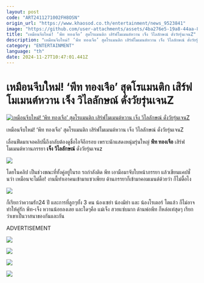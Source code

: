 ```yaml
---
layout: post
code: "ART2411271002FH8OSN"
origin_url: "https://www.khaosod.co.th/entertainment/news_9523841"
image: "https://github.com/user-attachments/assets/4ba276e5-19a8-44aa-87a0-416faa1e3d46"
title: "เหมือนจีบใหม่! ‘พีท ทองเจือ’ สุดโรแมนติก เสิร์ฟโมเมนต์หวาน เจ็ง วิไลลักษณ์ ดั่งวัยรุ่นเจนZ"
description: "เหมือนจีบใหม่! ‘พีท ทองเจือ’ สุดโรแมนติก เสิร์ฟโมเมนต์หวาน เจ็ง วิไลลักษณ์ ดั่งวัยรุ่นเจนZ"
category: "ENTERTAINMENT"
language: "th"
date: 2024-11-27T10:47:01.441Z
---
```


# เหมือนจีบใหม่! ‘พีท ทองเจือ’ สุดโรแมนติก เสิร์ฟโมเมนต์หวาน เจ็ง วิไลลักษณ์ ดั่งวัยรุ่นเจนZ

[![เหมือนจีบใหม่! ‘พีท ทองเจือ’ สุดโรแมนติก เสิร์ฟโมเมนต์หวาน เจ็ง วิไลลักษณ์ ดั่งวัยรุ่นเจนZ](https://www.khaosod.co.th/wpapp/uploads/2024/11/1-69.jpg "เหมือนจีบใหม่! ‘พีท ทองเจือ’ สุดโรแมนติก เสิร์ฟโมเมนต์หวาน เจ็ง วิไลลักษณ์ ดั่งวัยรุ่นเจนZ")](https://www.khaosod.co.th/wpapp/uploads/2024/11/1-69.jpg)

เหมือนจีบใหม่! ‘พีท ทองเจือ’ สุดโรแมนติก เสิร์ฟโมเมนต์หวาน เจ็ง วิไลลักษณ์ ดั่งวัยรุ่นเจนZ

เลื่อนฟีดมาเจอคลิปนี้ถึงกลับต้องดูชื่อไอจีอีกรอบ เพราะนักแสดงหนุ่มรุ่นใหญ่ **พีท ทองเจือ** เสิร์ฟโมเมนต์หวานภรรยา **เจ็ง วิไลลักษณ์** ดั่งวัยรุ่นเจนz

![](https://www.khaosod.co.th/wpapp/uploads/2024/11/2-5.png)

โดยในคลิป เป็นช่วงขณะที่ทั้งคู่อยู่ในรถ รถกำลังติด พีท เอามือมาจับใบหน้าภรรยา แล้วเขียนแคปชั่นว่า เหมือนจะไม่ดื้อ! งานนี้ทำเอาคนเข้ามาแซวเพียบ ด้านภรรยาก็เข้ามาคอมเมนต์ด้วยว่า ก็ไม่ดื้อไง

![](https://www.khaosod.co.th/wpapp/uploads/2024/11/1-6.png)

ก็เรียกว่าความรัก24 ปี และการที่ลูกๆทั้ง 3 คน น้องเซย่า น้องมิย่า และ น้องโรเตอร์ โตแล้ว ก็ไม่อาจทำให้คู่รัก พีท-เจ็ง หวานน้อยลงเลย และใดๆคือ แม่เจ็ง สวยแซ่บมาก ด้านพ่อพีท ก็หล่อเท่สุดๆ เรียกว่าเขาเป็นวาสนาของกันและกัน

ADVERTISEMENT

![](https://www.khaosod.co.th/wpapp/uploads/2024/11/S__60342291_0.jpg)

![](https://www.khaosod.co.th/wpapp/uploads/2024/11/S__60342293_0.jpg)

![](https://www.khaosod.co.th/wpapp/uploads/2024/11/S__60342294_0.jpg)

![](https://www.khaosod.co.th/wpapp/uploads/2024/11/S__60342295_0.jpg)